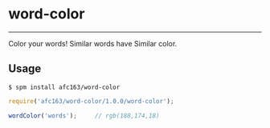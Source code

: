 # word-color

---

Color your words! Similar words have Similar color.

## Usage

```
$ spm install afc163/word-color
```

```js
require('afc163/word-color/1.0.0/word-color');

wordColor('words');     // rgb(188,174,18)
```

